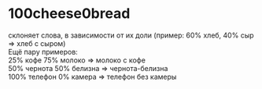 # 100cheese0bread
склоняет слова, в зависимости от их доли (пример: 60% хлеб, 40% сыр => хлеб с сыром)             
Ещё пару примеров:          
25% кофе 75% молоко => молоко с кофе      
50% чернота 50% белизна => чернота-белизна       
100% телефон 0% камера => телефон без камеры

